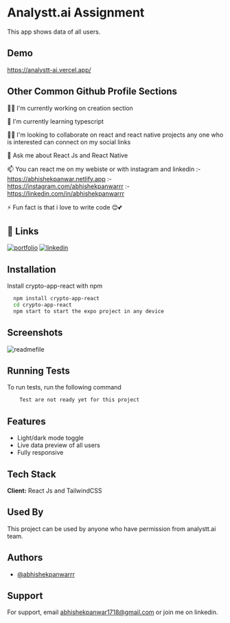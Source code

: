 
# Analystt.ai Assignment

This app shows data of all users.



## Demo
https://analystt-ai.vercel.app/


## Other Common Github Profile Sections
👩‍💻 I'm currently working on creation section

🧠 I'm currently learning typescript

👯‍♀️ I'm looking to collaborate on react and react native projects any one who is interested can connect on my social links


💬 Ask me about React Js and React Native

📫 You can react me on my webiste or with instagram and linkedin
:- https://abhishekpanwar.netlify.app
:- https://instagram.com/abhishekpanwarrr
:- https://linkedin.com/in/abhishekpanwarrr


⚡️ Fun fact is that i love to write code 😊💕


## 🔗 Links
[![portfolio](https://img.shields.io/badge/my_portfolio-000?style=for-the-badge&logo=ko-fi&logoColor=white)](https://abhishekpanwar.netlify.app/)
[![linkedin](https://img.shields.io/badge/linkedin-0A66C2?style=for-the-badge&logo=linkedin&logoColor=white)](https://www.linkedin.com/in/abhishekpanwarrr/)


## Installation

Install crypto-app-react with npm

```bash
  npm install crypto-app-react
  cd crypto-app-react
  npm start to start the expo project in any device
```
## Screenshots
  ![readmefile](https://user-images.githubusercontent.com/40629087/180385895-ec11ed3e-d057-4683-a4ee-bd4770783143.png)


## Running Tests

To run tests, run the following command

```bash
    Test are not ready yet for this project
```


## Features

- Light/dark mode toggle
- Live data preview of all users
- Fully responsive



## Tech Stack

**Client:** React Js and TailwindCSS


## Used By

This project can be  used by anyone who have permission from analystt.ai team.


## Authors

- [@abhishekpanwarrr](https://www.github.com/abhishekpanwarrr)


## Support

For support, email abhishekpanwar1718@gmail.com or join me on linkedin.

